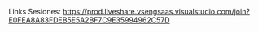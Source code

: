 Links Sesiones: https://prod.liveshare.vsengsaas.visualstudio.com/join?E0FEA8A83FDEB5E5A2BF7C9E35994962C57D

